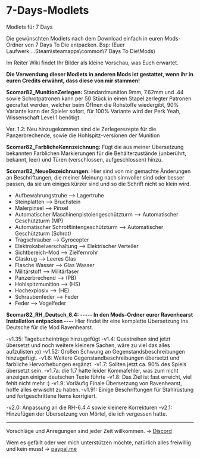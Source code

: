 # 7-Days-Modlets
Modlets für 7 Days

Die gewünschten Modlets nach dem Download einfach in euren Mods-Ordner von 7 Days To Die entpacken. Bsp: (Euer Laufwerk:...Steam\steamapps\common\7 Days To Die\Mods\)

Im Reiter Wiki findet Ihr Bilder als kleine Vorschau, was Euch erwartet.

**Die Verwendung dieser Modlets in anderen Mods ist gestattet, wenn ihr in euren Credits erwähnt, dass diese von mir stammen!**

**Scomar82_MunitionZerlegen:** Standardmunition 9mm, 7.62mm und .44 sowie Schrotpatronen kann per 50 Stück in einen Stapel zerlegter Patronen gecraftet werden, welcher beim Öffnen die Rohstoffe wiedergibt, 90% Variante kann der Spieler sofort, für 100% Variante wird der Perk Yeah, Wissenschaft Level 1 benötigt.

Ver. 1.2: Neu hinzugekommen sind die Zerlegerezepte für die Panzerbrechende, sowie die Hohlspitz-versionen der Munition

**Scomar82_FarblicheKennzeichnung:** Fügt die aus meiner Übersetzung bekannten Farblichen Markierungen für die Behälterzustände (unberührt, bekannt, leer) und Türen (verschlossen, aufgeschlossen) hinzu.

**Scomar82_NeueBezeichnungen:** Hier sind von mir gemachte Änderungen an Beschriftungen, die meiner Meinung nach sinnvoller sind oder besser passen, da sie um einiges kürzer sind und so die Schrift nicht so klein wird.

- Aufbewahrungstruhe --> Lagertruhe
- Steinplatten --> Bruchstein
- Malerpinsel --> Pinsel
- Automatischer Maschinenpistolengeschützturm --> Automatischer Geschützturm (MP)
- Automatischer Schrotflintengeschützturm --> Automatischer Geschützturm (Schrot)
- Tragschrauber --> Gyrocopter
- Elektrokabelverschaltung --> Elektrischer Verteiler
- Sichtbereich-Mod --> Zielfernrohr
- Glaskrug --> Leeres Glas
- Flasche Wasser --> Glas Wasser
- Militärstoff --> Militärfaser
- Panzerbrechend --> (PB)
- Hohlspitzmunition --> (HS)
- Hochexplosiv --> (HE)
- Schraubenfeder --> Feder
- Feder --> Vogelfeder

**Scomar82_RH_Deutsch_6.4: ----- In den Mods-Ordner eurer Ravenhearst Installation entpacken ----** Hier findet ihr eine komplette Übersetzung ins Deutsche für die Mod Ravenhearst.

-v1.35: Tagebucheinträge hinzugefügt
-v1.4: Questreihen sind jetzt übersetzt und noch weitere kleinere Sachen, wäre zu viel das alles aufzulisten ;o)
-v1.52: Großen Schwung an Gegenstandsbeschreibungen hinzugefügt.
-v1.6: Weitere Gegenstandbeschreibungen übersetzt und farbliche Hervorhebungen ergänzt.
-v1.7: Sollten jetzt ca. 90% des Spiels übersetzt sein.
-v1.7a: die 1.7 hatte leider Kommafehler, was zum nicht anzeigen einiger deutschen Texte führte
-v1.8: Das Ziel ist fast erreicht, viel fehlt nicht mehr :)
-v1.9: Vorläufig Finale Übersetzung von Ravenhearst, hoffe alles erwischt zu haben.
-v1.91: Einige Beschriftungen für Stahlrüstung und fortgeschrittene Items korrigiert.

-v2.0: Anpassung an die RH-6.4.4 sowie kleinere Korrekturen
-v2.1: Hinzufügen der Übersetzung von Mörtel, die ich vergessen hatte.

---

Vorschläge und Anregungen sind jeder Zeit willkommen. -> [Discord](https://discord.gg/jQkGGFG)

Wem es gefällt oder wer mich unterstützen möchte, natürlich alles freiwillig und kein muss! -> [paypal.me](https://www.paypal.me/Enrico1982)
